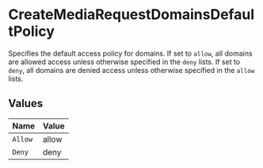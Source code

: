 # CreateMediaRequestDomainsDefaultPolicy

Specifies the default access policy for domains. 
If set to `allow`, all domains are allowed access unless otherwise specified in the `deny` lists. 
If set to `deny`, all domains are denied access unless otherwise specified in the `allow` lists.



## Values

| Name    | Value   |
| ------- | ------- |
| `Allow` | allow   |
| `Deny`  | deny    |